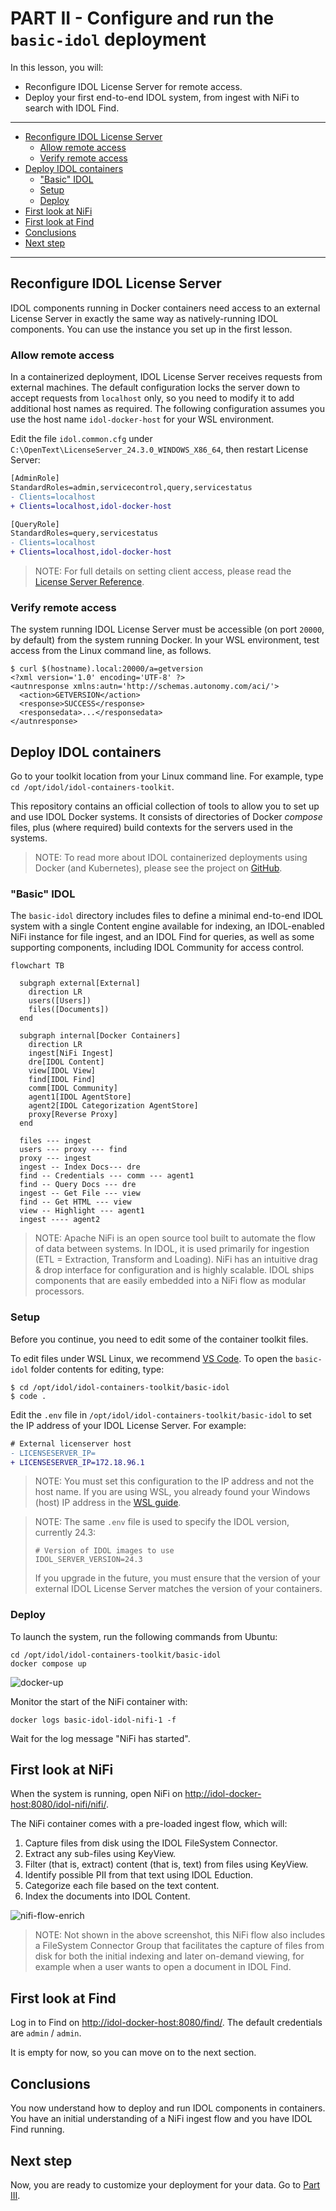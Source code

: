 # PART II - Configure and run the `basic-idol` deployment

In this lesson, you will:

- Reconfigure IDOL License Server for remote access.
- Deploy your first end-to-end IDOL system, from ingest with NiFi to search with IDOL Find.

---

- [Reconfigure IDOL License Server](#reconfigure-idol-license-server)
  - [Allow remote access](#allow-remote-access)
  - [Verify remote access](#verify-remote-access)
- [Deploy IDOL containers](#deploy-idol-containers)
  - ["Basic" IDOL](#basic-idol)
  - [Setup](#setup)
  - [Deploy](#deploy)
- [First look at NiFi](#first-look-at-nifi)
- [First look at Find](#first-look-at-find)
- [Conclusions](#conclusions)
- [Next step](#next-step)

---

## Reconfigure IDOL License Server

IDOL components running in Docker containers need access to an external License Server in exactly the same way as natively-running IDOL components. You can use the instance you set up in the first lesson.

### Allow remote access

In a containerized deployment, IDOL License Server receives requests from external machines. The default configuration locks the server down to accept requests from `localhost` only, so you need to modify it to add additional host names as required. The following configuration assumes you use the host name `idol-docker-host` for your WSL environment.

Edit the file `idol.common.cfg` under `C:\OpenText\LicenseServer_24.3.0_WINDOWS_X86_64`, then restart License Server:

```diff
[AdminRole]
StandardRoles=admin,servicecontrol,query,servicestatus
- Clients=localhost
+ Clients=localhost,idol-docker-host

[QueryRole]
StandardRoles=query,servicestatus
- Clients=localhost
+ Clients=localhost,idol-docker-host
```

> NOTE: For full details on setting client access, please read the [License Server Reference](https://www.microfocus.com/documentation/idol/IDOL_24_3/LicenseServer_24.3_Documentation/Help/Content/Configuration/AuthorizationRoles/_ACI_Clients.htm).

### Verify remote access

The system running IDOL License Server must be accessible (on port `20000`, by default) from the system running Docker. In your WSL environment, test access from the Linux command line, as follows.

```
$ curl $(hostname).local:20000/a=getversion
<?xml version='1.0' encoding='UTF-8' ?>
<autnresponse xmlns:autn='http://schemas.autonomy.com/aci/'>
  <action>GETVERSION</action>
  <response>SUCCESS</response>
  <responsedata>...</responsedata>
</autnresponse>
```

## Deploy IDOL containers

Go to your toolkit location from your Linux command line. For example, type `cd /opt/idol/idol-containers-toolkit`.  

This repository contains an official collection of tools to allow you to set up and use IDOL Docker systems.  It consists of directories of Docker *compose* files, plus (where required) build contexts for the servers used in the systems.

> NOTE: To read more about IDOL containerized deployments using Docker (and Kubernetes), please see the project on [GitHub](https://github.com/opentext-idol/idol-containers-toolkit).

### "Basic" IDOL

The `basic-idol` directory includes files to define a minimal end-to-end IDOL system with a single Content engine available for indexing, an IDOL-enabled NiFi instance for file ingest, and an IDOL Find for queries, as well as some supporting components, including IDOL Community for access control.

```mermaid
flowchart TB

  subgraph external[External]
    direction LR
    users([Users])
    files([Documents])
  end

  subgraph internal[Docker Containers]
    direction LR
    ingest[NiFi Ingest]
    dre[IDOL Content]
    view[IDOL View]
    find[IDOL Find]
    comm[IDOL Community]
    agent1[IDOL AgentStore]
    agent2[IDOL Categorization AgentStore]
    proxy[Reverse Proxy]
  end

  files --- ingest
  users --- proxy --- find
  proxy --- ingest
  ingest -- Index Docs--- dre 
  find -- Credentials --- comm --- agent1
  find -- Query Docs --- dre
  ingest -- Get File --- view
  find -- Get HTML --- view
  view -- Highlight --- agent1
  ingest ---- agent2
```

> NOTE: Apache NiFi is an open source tool built to automate the flow of data between systems. In IDOL, it is used primarily for ingestion (ETL = Extraction, Transform and Loading). NiFi has an intuitive drag & drop interface for configuration and is highly scalable. IDOL ships components that are easily embedded into a NiFi flow as modular processors. 

### Setup

Before you continue, you need to edit some of the container toolkit files.

To edit files under WSL Linux, we recommend [VS Code](https://code.visualstudio.com). To open the `basic-idol` folder contents for editing, type:
```
$ cd /opt/idol/idol-containers-toolkit/basic-idol
$ code .
```

Edit the `.env` file in `/opt/idol/idol-containers-toolkit/basic-idol` to set the IP address of your IDOL License Server. For example:

```diff
# External licenserver host
- LICENSESERVER_IP=
+ LICENSESERVER_IP=172.18.96.1
```

> NOTE: You must set this configuration to the IP address and not the host name. If you are using WSL, you already found your Windows (host) IP address in the [WSL guide](./SETUP_WINDOWS_WSL.md#network-access).

> NOTE: The same `.env` file is used to specify the IDOL version, currently 24.3:
>
> ```
> # Version of IDOL images to use
> IDOL_SERVER_VERSION=24.3
> ```
>
> If you upgrade in the future, you must ensure that the version of your external IDOL License Server matches the version of your containers.

### Deploy

To launch the system, run the following commands from Ubuntu:

```
cd /opt/idol/idol-containers-toolkit/basic-idol
docker compose up
```

![docker-up](figs/docker-up.png)

Monitor the start of the NiFi container with:

```
docker logs basic-idol-idol-nifi-1 -f
```

Wait for the log message "NiFi has started".

## First look at NiFi

When the system is running, open NiFi on <http://idol-docker-host:8080/idol-nifi/nifi/>.

The NiFi container comes with a pre-loaded ingest flow, which will:

1. Capture files from disk using the IDOL FileSystem Connector.
1. Extract any sub-files using KeyView.
1. Filter (that is, extract) content (that is, text) from files using KeyView.
1. Identify possible PII from that text using IDOL Eduction.
1. Categorize each file based on the text content.
1. Index the documents into IDOL Content.

![nifi-flow-enrich](figs/nifi-flow-enrich.png)

> NOTE: Not shown in the above screenshot, this NiFi flow also includes a FileSystem Connector Group that facilitates the capture of files from disk for both the initial indexing and later on-demand viewing, for example when a user wants to open a document in IDOL Find.

## First look at Find

Log in to Find on <http://idol-docker-host:8080/find/>. The default credentials are `admin` / `admin`.  

It is empty for now, so you can move on to the next section.

## Conclusions

You now understand how to deploy and run IDOL components in containers. You have an initial understanding of a NiFi ingest flow and you have IDOL Find running.

## Next step

Now, you are ready to customize your deployment for your data.  Go to [Part III](./PART_III.md).
